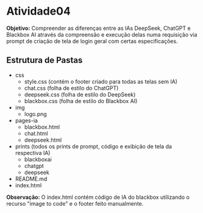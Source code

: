# Atividade04
**Objetivo:** Compreender as diferenças entre as IAs DeepSeek, ChatGPT e Blackbox AI através da compreensão e execução delas numa requisição via prompt de criação de tela de login geral com certas especificações. 

## Estrutura de Pastas
- css
  - style.css (contém o footer criado para todas as telas sem IA)
  - chat.css (folha de estilo do ChatGPT)
  - deepseek.css (folha de estilo do DeepSeek)
  - blackbox.css (folha de estilo do Blackbox AI) 
- img
  - logo.png
- pages-ia
  - blackbox.html
  - chat.html
  - deepseek.html
- prints (todos os prints de prompt, código e exibição de tela da respectiva IA)
  - blackboxai 
  - chatgpt
  - deepseek
- README.md
- index.html

**Observação:** O index.html contém código de IA do blackbox utilizando o recurso "image to code" e o footer feito manualmente.

